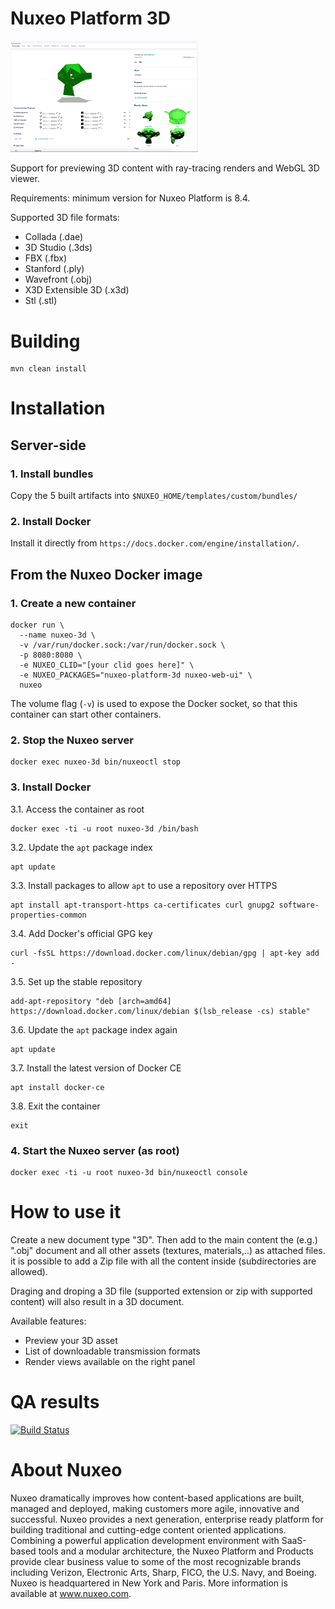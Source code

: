 # Nuxeo Platform 3D

<img src="3D-Preview-Example.png" width="300"/>

Support for previewing 3D content with ray-tracing renders and WebGL 3D viewer.

Requirements: minimum version for Nuxeo Platform is 8.4.

Supported 3D file formats:

* Collada (.dae)
* 3D Studio (.3ds)
* FBX (.fbx)
* Stanford (.ply)
* Wavefront (.obj)
* X3D Extensible 3D (.x3d)
* Stl (.stl)

# Building

    mvn clean install

# Installation

## Server-side

### 1. Install bundles
Copy the 5 built artifacts into `$NUXEO_HOME/templates/custom/bundles/`

### 2. Install Docker
Install it directly from `https://docs.docker.com/engine/installation/`.

## From the Nuxeo Docker image

### 1. Create a new container
```
docker run \
  --name nuxeo-3d \
  -v /var/run/docker.sock:/var/run/docker.sock \
  -p 8080:8080 \
  -e NUXEO_CLID="[your clid goes here]" \
  -e NUXEO_PACKAGES="nuxeo-platform-3d nuxeo-web-ui" \
  nuxeo
```
The volume flag (`-v`) is used to expose the Docker socket, so that this container can start other containers.

### 2. Stop the Nuxeo server
```
docker exec nuxeo-3d bin/nuxeoctl stop
```

### 3. Install Docker
3.1. Access the container as root
```
docker exec -ti -u root nuxeo-3d /bin/bash
```
3.2. Update the `apt` package index
```
apt update
```
3.3. Install packages to allow `apt` to use a repository over HTTPS
```
apt install apt-transport-https ca-certificates curl gnupg2 software-properties-common
```
3.4. Add Docker's official GPG key
```
curl -fsSL https://download.docker.com/linux/debian/gpg | apt-key add -
```
3.5. Set up the stable repository
```
add-apt-repository "deb [arch=amd64] https://download.docker.com/linux/debian $(lsb_release -cs) stable"
```
3.6. Update the `apt` package index again
```
apt update
```
3.7. Install the latest version of Docker CE
```
apt install docker-ce
```
3.8. Exit the container
```
exit
```

### 4. Start the Nuxeo server (as root)
```
docker exec -ti -u root nuxeo-3d bin/nuxeoctl console
```

# How to use it
Create a new document type "3D".
Then add to the main content the (e.g.) ".obj" document and all other assets (textures, materials,..) as attached files.
it is possible to add a Zip file with all the content inside (subdirectories are allowed).

Draging and droping a 3D file (supported extension or zip with supported content) will also result in a 3D document.

Available features:
- Preview your 3D asset
- List of downloadable transmission formats
- Render views available on the right panel

# QA results

[![Build Status](https://qa.nuxeo.org/jenkins/buildStatus/icon?job=master/addons_nuxeo-platform-3d-master)](https://qa.nuxeo.org/jenkins/job/master/job/addons_nuxeo-platform-3d-master/)

# About Nuxeo

Nuxeo dramatically improves how content-based applications are built, managed and deployed, making customers more agile, innovative and successful. Nuxeo provides a next generation, enterprise ready platform for building traditional and cutting-edge content oriented applications. Combining a powerful application development environment with SaaS-based tools and a modular architecture, the Nuxeo Platform and Products provide clear business value to some of the most recognizable brands including Verizon, Electronic Arts, Sharp, FICO, the U.S. Navy, and Boeing. Nuxeo is headquartered in New York and Paris. More information is available at www.nuxeo.com.

